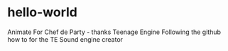 # hello-world
Animate For Chef de Party - thanks Teenage Engine
Following the github how to for the TE Sound engine creator

